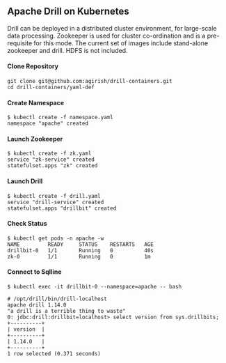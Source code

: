 ## Apache Drill on Kubernetes

Drill can be deployed in a distributed cluster environment, for large-scale data processing. Zookeeper is used for cluster co-ordination and is a pre-requisite for this mode. The current set of images include stand-alone zookeeper and drill. HDFS is not included.

#### Clone Repository

```
git clone git@github.com:agirish/drill-containers.git
cd drill-containers/yaml-def
``` 

#### Create Namespace

```
$ kubectl create -f namespace.yaml
namespace "apache" created
``` 

#### Launch Zookeeper 

```
$ kubectl create -f zk.yaml 
service "zk-service" created
statefulset.apps "zk" created
```
    
#### Launch Drill 

```
$ kubectl create -f drill.yaml 
service "drill-service" created
statefulset.apps "drillbit" created
```
#### Check Status 

```
$ kubectl get pods -n apache -w
NAME         READY     STATUS    RESTARTS   AGE
drillbit-0   1/1       Running   0          40s
zk-0         1/1       Running   0          1m
```

#### Connect to Sqlline

```
$ kubectl exec -it drillbit-0 --namespace=apache -- bash

# /opt/drill/bin/drill-localhost
apache drill 1.14.0 
"a drill is a terrible thing to waste"
0: jdbc:drill:drillbit=localhost> select version from sys.drillbits;
+----------+
| version  |
+----------+
| 1.14.0   |
+----------+
1 row selected (0.371 seconds)
```
